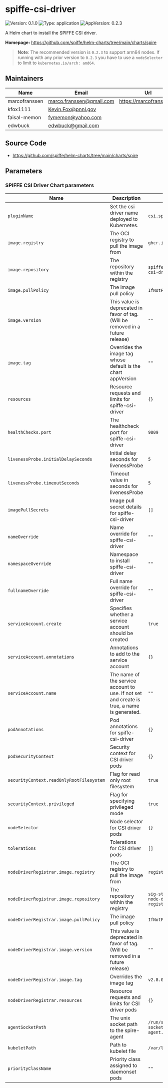 # spiffe-csi-driver

<!-- This README.md is generated. Please edit README.md.gotmpl -->

![Version: 0.1.0](https://img.shields.io/badge/Version-0.1.0-informational?style=flat-square) ![Type: application](https://img.shields.io/badge/Type-application-informational?style=flat-square) ![AppVersion: 0.2.3](https://img.shields.io/badge/AppVersion-0.2.3-informational?style=flat-square)

A Helm chart to install the SPIFFE CSI driver.

**Homepage:** <https://github.com/spiffe/helm-charts/tree/main/charts/spire>

> **Note**: The recommended version is `0.2.3` to support arm64 nodes. If running with any
> prior version to `0.2.3` you have to use a `nodeSelector` to limit to `kubernetes.io/arch: amd64`.

## Maintainers

| Name | Email | Url |
| ---- | ------ | --- |
| marcofranssen | <marco.franssen@gmail.com> | <https://marcofranssen.nl> |
| kfox1111 | <Kevin.Fox@pnnl.gov> |  |
| faisal-memon | <fymemon@yahoo.com> |  |
| edwbuck | <edwbuck@gmail.com> |  |

## Source Code

* <https://github.com/spiffe/helm-charts/tree/main/charts/spire>

## Parameters

### SPIFFE CSI Driver Chart parameters

| Name                                     | Description                                                                                 | Value                                       |
| ---------------------------------------- | ------------------------------------------------------------------------------------------- | ------------------------------------------- |
| `pluginName`                             | Set the csi driver name deployed to Kubernetes.                                             | `csi.spiffe.io`                             |
| `image.registry`                         | The OCI registry to pull the image from                                                     | `ghcr.io`                                   |
| `image.repository`                       | The repository within the registry                                                          | `spiffe/spiffe-csi-driver`                  |
| `image.pullPolicy`                       | The image pull policy                                                                       | `IfNotPresent`                              |
| `image.version`                          | This value is deprecated in favor of tag. (Will be removed in a future release)             | `""`                                        |
| `image.tag`                              | Overrides the image tag whose default is the chart appVersion                               | `""`                                        |
| `resources`                              | Resource requests and limits for spiffe-csi-driver                                          | `{}`                                        |
| `healthChecks.port`                      | The healthcheck port for spiffe-csi-driver                                                  | `9809`                                      |
| `livenessProbe.initialDelaySeconds`      | Initial delay seconds for livenessProbe                                                     | `5`                                         |
| `livenessProbe.timeoutSeconds`           | Timeout value in seconds for livenessProbe                                                  | `5`                                         |
| `imagePullSecrets`                       | Image pull secret details for spiffe-csi-driver                                             | `[]`                                        |
| `nameOverride`                           | Name override for spiffe-csi-driver                                                         | `""`                                        |
| `namespaceOverride`                      | Namespace to install spiffe-csi-driver                                                      | `""`                                        |
| `fullnameOverride`                       | Full name override for spiffe-csi-driver                                                    | `""`                                        |
| `serviceAccount.create`                  | Specifies whether a service account should be created                                       | `true`                                      |
| `serviceAccount.annotations`             | Annotations to add to the service account                                                   | `{}`                                        |
| `serviceAccount.name`                    | The name of the service account to use. If not set and create is true, a name is generated. | `""`                                        |
| `podAnnotations`                         | Pod annotations for spiffe-csi-driver                                                       | `{}`                                        |
| `podSecurityContext`                     | Security context for CSI driver pods                                                        | `{}`                                        |
| `securityContext.readOnlyRootFilesystem` | Flag for read only root filesystem                                                          | `true`                                      |
| `securityContext.privileged`             | Flag for specifying privileged mode                                                         | `true`                                      |
| `nodeSelector`                           | Node selector for CSI driver pods                                                           | `{}`                                        |
| `tolerations`                            | Tolerations for CSI driver pods                                                             | `[]`                                        |
| `nodeDriverRegistrar.image.registry`     | The OCI registry to pull the image from                                                     | `registry.k8s.io`                           |
| `nodeDriverRegistrar.image.repository`   | The repository within the registry                                                          | `sig-storage/csi-node-driver-registrar`     |
| `nodeDriverRegistrar.image.pullPolicy`   | The image pull policy                                                                       | `IfNotPresent`                              |
| `nodeDriverRegistrar.image.version`      | This value is deprecated in favor of tag. (Will be removed in a future release)             | `""`                                        |
| `nodeDriverRegistrar.image.tag`          | Overrides the image tag                                                                     | `v2.8.0`                                    |
| `nodeDriverRegistrar.resources`          | Resource requests and limits for CSI driver pods                                            | `{}`                                        |
| `agentSocketPath`                        | The unix socket path to the spire-agent                                                     | `/run/spire/agent-sockets/spire-agent.sock` |
| `kubeletPath`                            | Path to kubelet file                                                                        | `/var/lib/kubelet`                          |
| `priorityClassName`                      | Priority class assigned to daemonset pods                                                   | `""`                                        |
